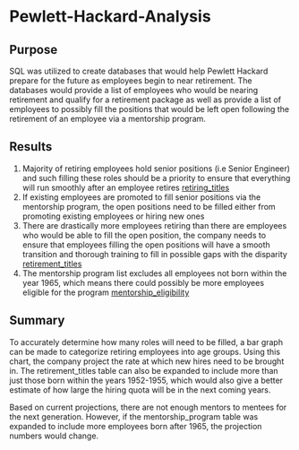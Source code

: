 # Pewlett-Hackard-Analysis
## Purpose
SQL was utilized to create databases that would help Pewlett Hackard prepare for the future as employees begin to near retirement. The databases would provide a list of employees who would be nearing retirement and qualify for a retirement package as well as provide a list of employees to possibly fill the positions that would be left open following the retirement of an employee via a mentorship program.

## Results

1.	Majority of retiring employees hold senior positions (i.e Senior Engineer) and such filling these roles should be a priority to ensure that everything will run smoothly after an employee retires [retiring_titles](Data/retiring_titles.csv)
2.	If existing employees are promoted to fill senior positions via the mentorship program, the open positions need to be filled either from promoting existing employees or hiring new ones
3.	There are drastically more employees retiring than there are employees who would be able to fill the open position, the company needs to ensure that employees filling the open positions will have a smooth transition and thorough training to fill in possible gaps with the disparity [retirement_titles](Data/retirement_titles.csv)
4.	The mentorship program list excludes all employees not born within the year 1965, which means there could possibly be more employees eligible for the program [mentorship_eligibility](Data/mentorship_eligibility.csv)

## Summary
To accurately determine how many roles will need to be filled, a bar graph can be made to categorize retiring employees into age groups. Using this chart, the company project the rate at which new hires need to be brought in. The retirement_titles table can also be expanded to include more than just those born within the years 1952-1955, which would also give a better estimate of how large the hiring quota will be in the next coming years.

Based on current projections, there are not enough mentors to mentees for the next generation. However, if the mentorship_program table was expanded to include more employees born after 1965, the projection numbers would change. 
